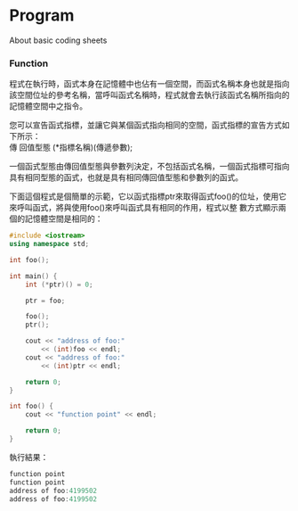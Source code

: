 # Program
About basic coding sheets

### Function
程式在執行時，函式本身在記憶體中也佔有一個空間，而函式名稱本身也就是指向該空間位址的參考名稱，當呼叫函式名稱時，程式就會去執行該函式名稱所指向的 記憶體空間中之指令。  

您可以宣告函式指標，並讓它與某個函式指向相同的空間，函式指標的宣告方式如下所示：  
傳 回值型態 (\*指標名稱)(傳遞參數); 

一個函式型態由傳回值型態與參數列決定，不包括函式名稱，一個函式指標可指向具有相同型態的函式，也就是具有相同傳回值型態和參數列的函式。  

下面這個程式是個簡單的示範，它以函式指標ptr來取得函式foo()的位址，使用它來呼叫函式，將與使用foo()來呼叫函式具有相同的作用，程式以整 數方式顯示兩個的記憶體空間是相同的：  

```c++
#include <iostream> 
using namespace std; 

int foo(); 

int main() { 
    int (*ptr)() = 0; 

    ptr = foo; 

    foo(); 
    ptr(); 

    cout << "address of foo:" 
        << (int)foo << endl; 
    cout << "address of foo:" 
        << (int)ptr << endl; 

    return 0; 
} 

int foo() { 
    cout << "function point" << endl; 

    return 0; 
}
```

執行結果：  

```c++
function point
function point
address of foo:4199502
address of foo:4199502
```
